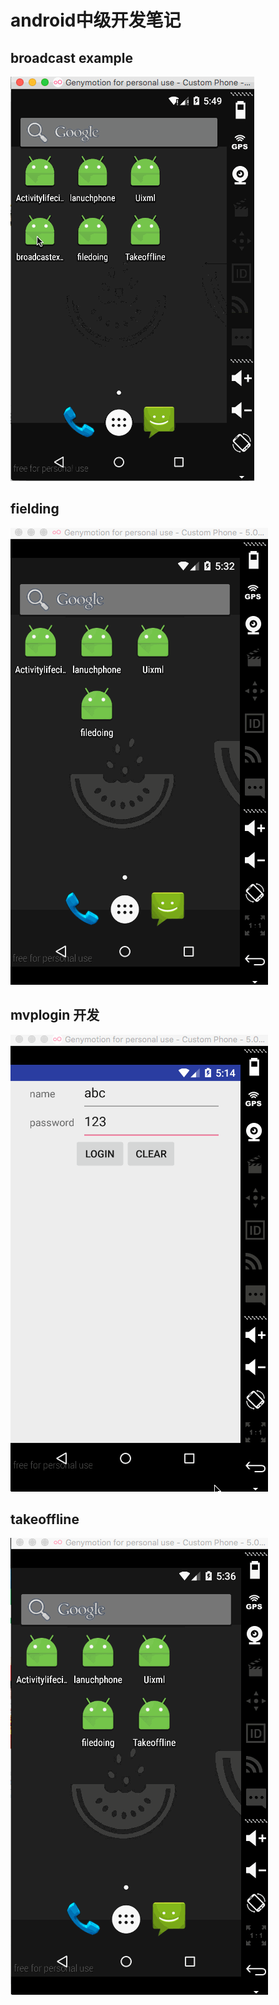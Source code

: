 # android中级开发笔记
## broadcast example
![broadcast](/img/broadcastexample.gif)
## fielding
![filedoing](/img/filedoing.gif)
## mvplogin 开发
![mvp](/img/mvplogin.gif)
## takeoffline
![takeoffline](/img/takeoffline.gif)

